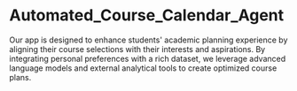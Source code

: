 # Automated_Course_Calendar_Agent
Our app is designed to enhance students' academic planning experience by aligning their course selections with their interests and aspirations. By integrating personal preferences with a rich dataset, we leverage advanced language models and external analytical tools to create optimized course plans.
